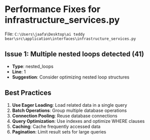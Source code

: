 # Performance Fixes for infrastructure_services.py

File: `C:\Users\jaafa\Desktop\ai teddy bear\src\application\interfaces\infrastructure_services.py`

## Issue 1: Multiple nested loops detected (41)
- **Type**: nested_loops
- **Line**: 1
- **Suggestion**: Consider optimizing nested loop structures

## Best Practices

1. **Use Eager Loading**: Load related data in a single query
2. **Batch Operations**: Group multiple database operations
3. **Connection Pooling**: Reuse database connections
4. **Query Optimization**: Use indexes and optimize WHERE clauses
5. **Caching**: Cache frequently accessed data
6. **Pagination**: Limit result sets for large queries
